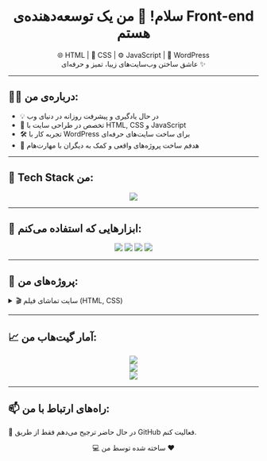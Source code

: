 
<h1 align="center">سلام! 👋 من یک توسعه‌دهنده‌ی Front-end هستم</h1>

<p align="center">
  🌐 HTML | 🎨 CSS | ⚙️ JavaScript | 🧩 WordPress<br>
  عاشق ساختن وب‌سایت‌های زیبا، تمیز و حرفه‌ای ✨
</p>

---

## 👨‍💻 درباره‌ی من:

- 💡 در حال یادگیری و پیشرفت روزانه در دنیای وب
- 🔧 تخصص در طراحی سایت با HTML, CSS و JavaScript
- 🛠️ تجربه کار با WordPress برای ساخت سایت‌های حرفه‌ای
- 🎯 هدفم ساخت پروژه‌های واقعی و کمک به دیگران با مهارت‌هام

---

## 🧰 Tech Stack من:

<p align="center">
  <img src="https://skillicons.dev/icons?i=html,css,js,wordpress,tailwind,bootstrap,react,vscode,github,git" />
</p>

---

## 🔧 ابزارهایی که استفاده می‌کنم:

<p align="center">
  <img src="https://img.shields.io/badge/Editor-VSCode-blue?logo=visualstudiocode&style=for-the-badge" />
  <img src="https://img.shields.io/badge/Design-Figma-red?logo=figma&style=for-the-badge" />
  <img src="https://img.shields.io/badge/Control-Git-orange?logo=git&style=for-the-badge" />
  <img src="https://img.shields.io/badge/Hosting-GitHubPages-darkgreen?logo=githubpages&style=for-the-badge" />
</p>

---

## 📂 پروژه‌های من:

<details>
<summary>🎬 سایت تماشای فیلم (HTML, CSS)</summary>
<ul>
  <li><a href="#">🔗 لینک پروژه</a></li>
  <li><a href="#">📦 سورس کد در گیت‌هاب</a></li>
</ul>
</details>

<!-- Add more projects similarly if available -->

---

## 📈 آمار گیت‌هاب من:

<p align="center">
  <img src="https://github-readme-stats.vercel.app/api?username=USERNAME&show_icons=true&theme=radical" /><br>
  <img src="https://github-readme-streak-stats.herokuapp.com/?user=USERNAME&theme=radical" /><br>
  <img src="https://github-readme-stats.vercel.app/api/top-langs/?username=USERNAME&layout=compact&theme=radical" />
</p>

---

## 📫 راه‌های ارتباط با من:

<p>
  💬 در حال حاضر ترجیح می‌دهم فقط از طریق GitHub فعالیت کنم.
</p>

<p align="center">
  💻 ساخته شده توسط من ❤️
</p>
